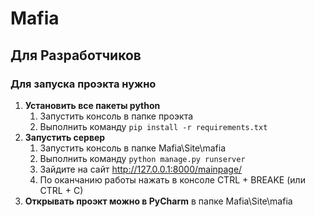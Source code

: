 # Mafia

## Для Разработчиков
### __Для запуска проэкта нужно__
1. __Установить все пакеты python__
    1. Запустить консоль в папке проэкта
    2. Выполнить команду ```pip install -r requirements.txt```
2. __Запустить сервер__
    1. Запустить консоль в папке  Mafia\Site\mafia
    2. Выполнить команду ```python manage.py runserver```
    3. Зайдите на сайт http://127.0.0.1:8000/mainpage/
    4. По оканчанию работы нажать в консоле CTRL + BREAKE (или CTRL + C)
3. __Открывать проэкт можно в PyCharm__ в папке Mafia\Site\mafia
